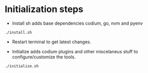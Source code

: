 # Initialization steps

- Install sh adds base dependencies codium, go, nvm and pyenv

```
./install.sh
```

- Restart terminal to get latest changes.

- Initialize adds codium plugins and other miscelaneus stuff to configure/customize the tools.

```
./initialize.sh
```
